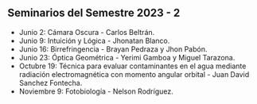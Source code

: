## Seminarios del Semestre 2023 - 2

- Junio 2: Cámara Oscura - Carlos Beltrán.
- Junio 9: Intuición y Lógica - Jhonatan Blanco.
- Junio 16: Birrefringencia - Brayan Pedraza y Jhon Pabón.
- Junio 23: Óptica Geométrica - Yerimi Gamboa y Miguel Tarazona.
- Octubre 19: Técnica para evaluar contaminantes en el agua mediante radiación electromagnética con momento angular orbital - Juan David Sanchez Fontecha.
- Noviembre 9: Fotobiología - Nelson Rodríguez.
